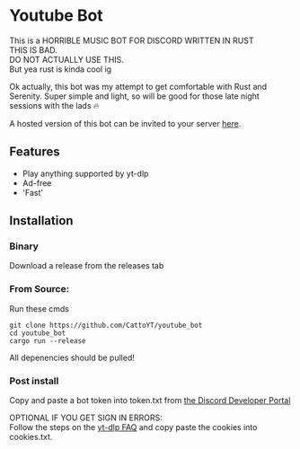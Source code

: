 # Youtube Bot

This is a HORRIBLE MUSIC BOT FOR DISCORD WRITTEN IN RUST   
THIS IS BAD.   
DO NOT ACTUALLY USE THIS.   
But yea rust is kinda cool ig

Ok actually, this bot was my attempt to get comfortable with Rust and Serenity. Super simple and light, so will be good for those late night sessions with the lads 🔥

A hosted version of this bot can be invited to your server [here](https://discord.com/oauth2/authorize?client_id=1416726853015703674&permissions=2150697472&integration_type=0&scope=bot+applications.commands).

## Features
- Play anything supported by yt-dlp
- Ad-free
- 'Fast'

## Installation

### Binary   
Download a release from the releases tab  

### From Source:   
Run these cmds 
```
git clone https://github.com/CattoYT/youtube_bot
cd youtube_bot
cargo run --release
```
All depenencies should be pulled!

### Post install
Copy and paste a bot token into token.txt from [the Discord Developer Portal](https://discord.com/developers/applications)

OPTIONAL IF YOU GET SIGN IN ERRORS:  
Follow the steps on the [yt-dlp FAQ](https://github.com/yt-dlp/yt-dlp/wiki/FAQ#how-do-i-pass-cookies-to-yt-dlp) and copy paste the cookies into cookies.txt.